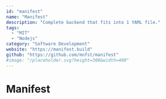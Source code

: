 ```yaml
---
id: "manifest"
name: "Manifest"
description: "Complete backend that fits into 1 YAML file."
tags:
  - "MIT"
  - "Nodejs"
category: "Software Development"
website: "https://manifest.build"
github: "https://github.com/mnfst/manifest"
#image: "/placeholder.svg?height=300&width=400"
---
```


# Manifest
